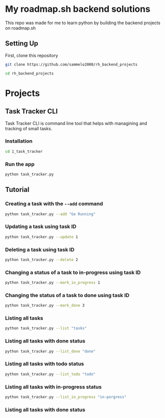 # My roadmap.sh backend solutions
This repo was made for me to learn python by building the backend projects on roadmap.sh

## Setting Up
First, clone this repository
<!-- start:code block -->

``` bash
git clone https://github.com/sammelo2000/rh_backend_projects
```
``` bash
cd rh_backend_projects
```
# Projects

## Task Tracker CLI
Task Tracker CLI is command line tool that helps with managining and tracking of small tasks.

### Installation
``` bash
cd 1_task_tracker
```
### Run the app
```bash
python task_tracker.py
```
## Tutorial

### Creating a task with the ```--add``` command
```bash
python task_tracker.py --add "Go Running"
```
### Updating a task using task ID
```bash
python task_tracker.py --update 1
```
### Deleting a task using task ID
```bash
python task_tracker.py --delete 2
```
### Changing a status of a task to in-progress using task ID
```bash
python task_tracker.py --mark_in_progress 1
```
### Changing the status of a task to done using task ID
```bash
python task_tracker.py --mark_done 3
```
### Listing all tasks
```bash
python task_tracker.py --list "tasks"
```
### Listing all tasks with done status
```bash
python task_tracker.py --list_done "done"
```
### Listing all tasks with todo status
```bash
python task_tracker.py --list_todo "todo"
```
### Listing all tasks with in-progress status
```bash
python task_tracker.py --list_in_progress "in-porgress"
```
### Listing all tasks with done status


<!-- end:code block -->
